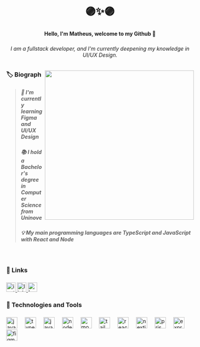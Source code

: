 <h1 align="center">🟣✨🟣</h1>

###

<h4 align="center">Hello, I'm Matheus, welcome to my Github 💜</h4>

###

<h6 align="center">I am a fullstack developer, and I'm currently deepening my knowledge in <em>UI/UX Design</em>.</h6>

###

<img align="right" height="400" src="https://media1.tenor.com/m/7pCDh8tgCjwAAAAd/sousou-no-frieren-hieter-frieren.gif"  />

###

<h3 align="left">🏷️ Biograph</h4>

###



><h5 align="left">💾 I'm currently learning Figma and UI/UX Design</h5>
><h5 align="left">📚 I hold a Bachelor's degree in <strong>Computer Science</strong> from Uninove</h5>
><h5 align="left">💡 My main programming languages are TypeScript and JavaScript with React and Node</h5>

###

<br>

<h3 align="left">🔗 Links</h4>

###

<div align="left">
  <a href="https://www.instagram.com/mathh.mag/" target="_blank">
    <img src="https://img.shields.io/static/v1?message=Instagram&logo=instagram&label=&color=E4405F&logoColor=white&labelColor=&style=for-the-badge" height="25" alt="instagram logo"  />
  </a>
  <a href="https://www.linkedin.com/in/mattsm-dev/" target="_blank">
    <img src="https://img.shields.io/static/v1?message=LinkedIn&logo=linkedin&label=&color=0077B5&logoColor=white&labelColor=&style=for-the-badge" height="25" alt="linkedin logo"  />
  </a>
  <a href="https://www.behance.net/MattSM" target="_blank">
    <img src="https://img.shields.io/static/v1?message=Behance&logo=behance&label=&color=1769ff&logoColor=white&labelColor=&style=for-the-badge" height="25" alt="behance logo"  />
  </a>
</div>

###

<h3 align="left">🔨 Technologies and Tools</h4>

###

<div align="left">
  <img src="https://cdn.simpleicons.org/javascript/F7DF1E" height="30" alt="javascript logo"  />
  <img width="12" />
  <img src="https://cdn.simpleicons.org/typescript/3178C6" height="30" alt="typescript logo"  />
  <img width="12" />
  <img src="https://skillicons.dev/icons?i=java" height="30" alt="java logo"  />
  <img width="12" />
  <img src="https://cdn.jsdelivr.net/gh/devicons/devicon/icons/nodejs/nodejs-original.svg" height="30" alt="nodejs logo"  />
  <img width="12" />
  <img src="https://skillicons.dev/icons?i=mongodb" height="30" alt="mongodb logo"  />
  <img width="12" />
  <img src="https://cdn.simpleicons.org/tailwindcss/06B6D4" height="30" alt="tailwindcss logo"  />
  <img width="12" />
  <img src="https://skillicons.dev/icons?i=react" height="30" alt="react logo"  />
  <img width="12" />
  <img src="https://skillicons.dev/icons?i=nextjs" height="30" alt="nextjs logo"  />
  <img width="12" />
  <img src="https://skillicons.dev/icons?i=prisma" height="30" alt="prisma logo"  />
  <img width="12" />
  <img src="https://skillicons.dev/icons?i=express" height="30" alt="express logo"  />
  <img width="12" />
  <img src="https://skillicons.dev/icons?i=figma" height="30" alt="figma logo"  />
</div>

###
